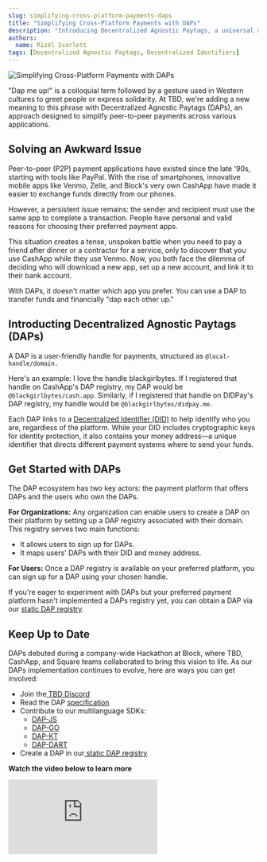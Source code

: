 ```yaml
---
slug: simplifying-cross-platform-payments-daps
title: "Simplifying Cross-Platform Payments with DAPs"
description: "Introducing Decentralized Agnostic Paytags, a universal money address tied to Decentralized Identifiers"
authors:
  name: Rizèl Scarlett
tags: [Decentralized Agnostic Paytags, Decentralized Identifiers]
---
```


<head>
  <meta property="og:title" content="Simplifying Cross-Platform Payments with DAPs" />
  <meta property="og:type" content="website" />
  <meta property="og:url" content='https://developer.tbd.website/blog/simplifying-cross-platform-payments-daps' />
  <meta name="og:description" content="Introducing Decentralized Agnostic Paytags, a universal money address tied to Decentralized Identifiers" />
  <meta property="og:image" content="https://developer.tbd.website/assets/images/dap-blog-banner-d55bb8a8e9be07140115da693c79fa21.png" /> 

  <meta name="twitter:card" content="summary_large_image" />
  <meta property="twitter:domain" content="developer.tbd.website" />
  <meta name="twitter:site" content="@tbdevs" />
  <meta name="twitter:title" content="Simplifying Cross-Platform Payments with DAPs" />
  <meta property="twitter:url" content='https://developer.tbd.website/blog/simplifying-cross-platform-payments-daps' /> 
  <meta name="twitter:description" content="Introducing Decentralized Agnostic Paytags, a universal money address tied to Decentralized Identifiers" />
  <meta name="twitter:image" content="https://developer.tbd.website/assets/images/dap-blog-banner-d55bb8a8e9be07140115da693c79fa21.png" />

  <link rel="apple-touch-icon" href="https://developer.tbd.website/img/tbd-fav-icon-main.png" />
</head>

![Simplifying Cross-Platform Payments with DAPs](/img/dap-blog-banner.png)

"Dap me up!" is a colloquial term followed by a gesture used in Western cultures to greet people or express solidarity. At TBD, we're adding a new meaning to this phrase with Decentralized Agnostic Paytags (DAPs), an approach designed to simplify peer-to-peer payments across various applications.

<!--truncate-->

## Solving an Awkward Issue

Peer-to-peer (P2P) payment applications have existed since the late '90s, starting with tools like PayPal. With the rise of smartphones, innovative mobile apps like Venmo, Zelle, and Block's very own CashApp have made it easier to exchange funds directly from our phones. 

However, a persistent issue remains: the sender and recipient must use the same app to complete a transaction. People have personal and valid reasons for choosing their preferred payment apps.

This situation creates a tense, unspoken battle when you need to pay a friend after dinner or a contractor for a service, only to discover that you use CashApp while they use Venmo. Now, you both face the dilemma of deciding who will download a new app, set up a new account, and link it to their bank account.

With DAPs, it doesn't matter which app you prefer. You can use a DAP to transfer funds and financially "dap each other up."


## Introducting Decentralized Agnostic Paytags (DAPs)

A DAP is a user-friendly handle for payments, structured as `@local-handle/domain.` 

Here's an example: I love the handle blackgirlbytes. If I registered that handle on CashApp's DAP registry, my DAP would be `@blackgirlbytes/cash.app`. Similarly, if I registered that handle on DIDPay's DAP registry, my handle would be `@blackgirlbytes/didpay.me`.

Each DAP links to a [Decentralized Identifier (DID)](https://developer.tbd.website/docs/web5/learn/decentralized-identifiers) to help identify who you are, regardless of the platform. While your DID includes cryptographic keys for identity protection, it also contains your money address—a unique identifier that directs different payment systems where to send your funds.

## Get Started with DAPs

The DAP ecosystem has two key actors: the payment platform that offers DAPs and the users who own the DAPs.

**For Organizations:** Any organization can enable users to create a DAP on their platform by setting up a DAP registry associated with their domain. This registry serves two main functions:

* It allows users to sign up for DAPs.
* It maps users' DAPs with their DID and money address.

**For Users:** Once a DAP registry is available on your preferred platform, you can sign up for a DAP using your chosen handle.

If you're eager to experiment with DAPs but your preferred payment platform hasn't implemented a DAPs registry yet, you can obtain a DAP via our [static DAP registry](https://github.com/TBD54566975/dap-registry-static).

## Keep Up to Date

DAPs debuted during a company-wide Hackathon at Block, where TBD, CashApp, and Square teams collaborated to bring this vision to life. As our DAPs implementation continues to evolve, here are ways you can get involved:

* Join the[ TBD Discord](http://discord.gg/tbd)
* Read the DAP [specification](https://github.com/TBD54566975/dap)
* Contribute to our multilanguage SDKs:
    * [DAP-JS](https://github.com/tbd54566975/dap-js)
    * [DAP-GO](https://github.com/tbd54566975/dap-go)
    * [DAP-KT](https://github.com/tbd54566975/dap-kt)
    * [DAP-DART](https://github.com/tbd54566975/dap-dart)
* Create a DAP in our[ static DAP registry](https://github.com/TBD54566975/dap-registry-static)

**Watch the video below to learn more**

<iframe class="aspect-video" src="https://www.youtube.com/embed/raFmsGNQtb8?si=CF-VqBxDWWyikEk3" title="daps show and tell" frameborder="0" allow="accelerometer; autoplay; clipboard-write; encrypted-media; gyroscope; picture-in-picture; web-share" allowfullscreen></iframe>